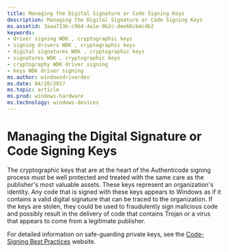 ```yaml
---
title: Managing the Digital Signature or Code Signing Keys
description: Managing the Digital Signature or Code Signing Keys
ms.assetid: 3aaa713b-c964-4a1e-9b2c-dee66cb4c4b2
keywords:
- driver signing WDK , cryptographic keys
- signing drivers WDK , cryptographic keys
- digital signatures WDK , cryptographic keys
- signatures WDK , cryptographic keys
- cryptography WDK driver signing
- keys WDK driver signing
ms.author: windowsdriverdev
ms.date: 04/20/2017
ms.topic: article
ms.prod: windows-hardware
ms.technology: windows-devices
---
```


# Managing the Digital Signature or Code Signing Keys


The cryptographic keys that are at the heart of the Authenticode signing process must be well protected and treated with the same care as the publisher's most valuable assets. These keys represent an organization's identity. Any code that is signed with these keys appears to Windows as if it contains a valid digital signature that can be traced to the organization. If the keys are stolen, they could be used to fraudulently sign malicious code and possibly result in the delivery of code that contains Trojan or a virus that appears to come from a legitimate publisher.

For detailed information on safe-guarding private keys, see the [Code-Signing Best Practices](http://go.microsoft.com/fwlink/p/?linkid=74265) website.

 

 





